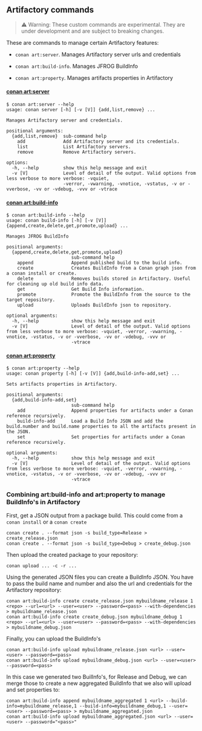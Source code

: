## Artifactory commands

> ⚠️ Warning: These custom commands are experimental. They are under development and are subject to breaking changes.

These are commands to manage certain Artifactory features:

- ``conan art:server``. Manages Artifactory server urls and credentials

- ``conan art:build-info``. Manages JFROG BuildInfo

- ``conan art:property``. Manages artifacts properties in Artifactory

#### [conan art:server](cmd_server.py)

```
$ conan art:server --help
usage: conan server [-h] [-v [V]] {add,list,remove} ...

Manages Artifactory server and credentials.

positional arguments:
  {add,list,remove}  sub-command help
    add              Add Artifactory server and its credentials.
    list             List Artifactory servers.
    remove           Remove Artifactory servers.

options:
  -h, --help         show this help message and exit
  -v [V]             Level of detail of the output. Valid options from less verbose to more verbose: -vquiet,
                     -verror, -vwarning, -vnotice, -vstatus, -v or -vverbose, -vv or -vdebug, -vvv or -vtrace
```

#### [conan art:build-info](cmd_build_info.py)

```
$ conan art:build-info --help
usage: conan build-info [-h] [-v [V]] {append,create,delete,get,promote,upload} ...

Manages JFROG BuildInfo

positional arguments:
  {append,create,delete,get,promote,upload}
                        sub-command help
    append              Append published build to the build info.
    create              Creates BuildInfo from a Conan graph json from a conan install or create.
    delete              Removes builds stored in Artifactory. Useful for cleaning up old build info data.
    get                 Get Build Info information.
    promote             Promote the BuildInfo from the source to the target repository.
    upload              Uploads BuildInfo json to repository.

optional arguments:
  -h, --help            show this help message and exit
  -v [V]                Level of detail of the output. Valid options from less verbose to more verbose: -vquiet, -verror, -vwarning, -vnotice, -vstatus, -v or -vverbose, -vv or -vdebug, -vvv or
                        -vtrace
```

#### [conan art:property](cmd_property.py)

```
$ conan art:property --help  
usage: conan property [-h] [-v [V]] {add,build-info-add,set} ...

Sets artifacts properties in Artifactory.

positional arguments:
  {add,build-info-add,set}
                        sub-command help
    add                 Append properties for artifacts under a Conan reference recursively.
    build-info-add      Load a Build Info JSON and add the build.number and build.name properties to all the artifacts present in the JSON.
    set                 Set properties for artifacts under a Conan reference recursively.

optional arguments:
  -h, --help            show this help message and exit
  -v [V]                Level of detail of the output. Valid options from less verbose to more verbose: -vquiet, -verror, -vwarning, -vnotice, -vstatus, -v or -vverbose, -vv or -vdebug, -vvv or
                        -vtrace
```

### Combining art:build-info and art:property to manage BuildInfo's in Artifactory

First, get a JSON output from a package build. This could come from a ``conan install`` or a ``conan create``

```
conan create . --format json -s build_type=Release > create_release.json
conan create . --format json -s build_type=Debug > create_debug.json
```

Then upload the created package to your repository:

```
conan upload ... -c -r ...
```

Using the generated JSON files you can create a BuildInfo JSON. You have to pass the build
name and number and also the url and credentials for the Artifactory repository:

```
conan art:build-info create create_release.json mybuildname_release 1 <repo> --url=<url> --user=<user> --password=<pass> --with-dependencies > mybuildname_release.json
conan art:build-info create create_debug.json mybuildname_debug 1 <repo> --url=<url> --user=<user> --password=<pass> --with-dependencies > mybuildname_debug.json
```

Finally, you can upload the BuildInfo's

```
conan art:build-info upload mybuildname_release.json <url> --user=<user> --password=<pass>
conan art:build-info upload mybuildname_debug.json <url> --user=<user> --password=<pass>
```

In this case we generated two BuilInfo's, for Release and Debug, we can merge those to
create a new aggregated BuildInfo that we also will upload and set properties to:

```
conan art:build-info append mybuildname_aggregated 1 <url> --build-info=mybuildname_release,1 --build-info=mybuildname_debug,1 --user=<user> --password=<pass> > mybuildname_aggregated.json
conan art:build-info upload mybuildname_aggregated.json <url> --user=<user> --password="<pass>"
```
